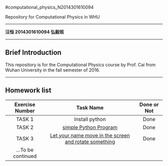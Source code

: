 #computational_physics_N2014301610094

Repository for Computational Physics in WHU

---

**汪恒 2014301610094 弘毅班**

---
**Brief Introduction**
---
This repository is for the Computational Physics course by Prof. Cai from Wuhan University in the fall semester of 2016.

---
**Homework list**
---
| Exercise Number      |  Task Name   |  Done or Not  |
| :--------:   | :-----:  | :----:  |
| TASK 1  |   Install python  |  Done  |
| TASK 2  |   [ simple Python Program](https://github.com/HenryWang96/compuational_physics_N2014301610094/blob/master/Task%201%20A%20simple%20python%20program) | Done |
|TASK 3| [Let your name move in the screen and rotate something](https://www.zybuluo.com/whu/note/511306) |   Done|
|...To be continued|
